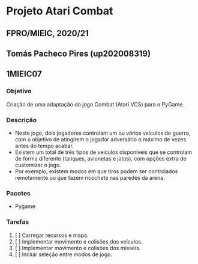 # Projeto Atari Combat
## FPRO/MIEIC, 2020/21
## Tomás Pacheco Pires (up202008319)
## 1MIEIC07

### Objetivo

Criação de uma adaptação do jogo Combat (Atari VCS) para o PyGame.

### Descrição

- Neste jogo, dois jogadores controlam um ou vários veículos de guerra, com o objetivo de atingirem o jogador adversário o máximo de vezes antes do tempo acabar.
- Existem um total de três tipos de veículos disponíveis que se controlam de forma diferente (tanques, avionetas e jatos), com opções extra de customizar o jogo.
- Por exemplo, existem modos em que tiros podem ser controlados remotamente ou que fazem ricochete nas paredes da arena.

### Pacotes

- Pygame

### Tarefas

1. [ ] Carregar recursos e mapa.
2. [ ] Implementar movimento e colisões dos veículos.
3. [ ] Implementar movimento e colisões dos mísseis.
4. [ ] Incluir seleção entre modos de jogo.
